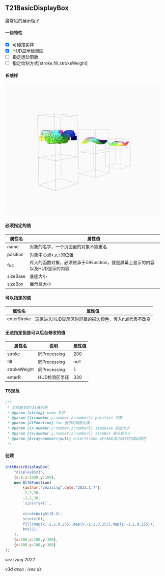 ## T21BasicDisplayBox
最常见的展示柜子
#### 一些特性
- [x] 可碰撞实体
- [x] HUD显示检测区
- [ ] 指定运动函数
- [ ] 指定绘制方式[stroke,fill,strokeWeight]
#### 长啥样
![](1.JPG)
#### 必须指定的值
|属性名|属性值|
|---|---|
|name|对象的名字，一个页面里的对象不能重名|
|position|对象中心点x,y,z的位置|
|fuc|传入的函数对象，必须继承于GlFunction，就是屏幕上显示的内容以及HUD显示的内容|
|sizeBase|底座大小|
|sizeBox|展示盒大小|
#### 可以指定的值
|属性名|属性值|
|---|---|
|enterStroke|玩家进入HUD显示区时屏幕的描边颜色，传入null代表不改变|
#### 无法指定但是可以后台修改的值
|属性名|说明|属性值|
|---|---|---|
|stroke|同Processing|200|
|fill|同Processing|null|
|strokeWeight|同Processing|1|
|enterR|HUD检测区半径|330|
#### TS规范
```typescript
/**
 * 生成基本的T21展示柜
 * @param {string} name 名称
 * @param {{x:number,y:number,z:number}} position 位置
 * @param {GlFunction} fuc 展示的函数对象 
 * @param {{x:number,y:number,z:number}} sizeBase 底座大小
 * @param {{x:number,y:number,z:number}} sizeBox 展示盒大小
 * @param {Array<number>|null} enterStroke 进入HUD显示区时的描边颜色
 */
```
#### 创建
```javascript
initBasicDisplayBox(
    "displayBox1",
    {x:0,z:1000,y:100},
    new GlTdFunction(
        {author:"vezzzing",date:"2022.1.7"},
        -2,2,30,
        -2,2,30,
        `sin(x*y+T)`,
        `
        strokeWeight(0.3);
        stroke(0);
        fill(map(x,-2,2,0,255),map(y,-2,2,0,255),map(z,-1,1,0,255));
        box(5);`
    ),
    {x:100,z:100,y:100},
    {x:100,z:100,y:100}
);
```
*vezzzing 2022*

*v3d asso : ivex ds*
<br>
<br>
